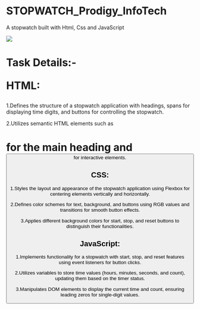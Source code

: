# STOPWATCH_Prodigy_InfoTech
 A stopwatch built with Html, Css and JavaScript 

 <img src="https://res.cloudinary.com/dru8wdzr8/image/upload/v1710771994/Red_and_Black_SportivePlayer_of_The_Week_Youtube_Thumbnail_uurro8.png"/>
<h1>Task Details:-

HTML:</h1>

1.Defines the structure of a stopwatch application with headings, spans for displaying time digits, and buttons for controlling the stopwatch.

2.Utilizes semantic HTML elements such as <h1> for the main heading and <button> for interactive elements.


<h2>CSS:</h2>

1.Styles the layout and appearance of the stopwatch application using Flexbox for centering elements vertically and horizontally.

2.Defines color schemes for text, background, and buttons using RGB values and transitions for smooth button effects.

3.Applies different background colors for start, stop, and reset buttons to distinguish their functionalities.



<h2>JavaScript:</h2>

1.Implements functionality for a stopwatch with start, stop, and reset features using event listeners for button clicks.

2.Utilizes variables to store time values (hours, minutes, seconds, and count), updating them based on the timer status.

3.Manipulates DOM elements to display the current time and count, ensuring leading zeros for single-digit values.
